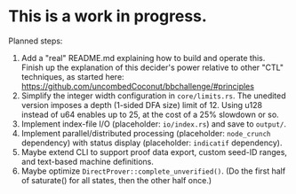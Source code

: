 # This is a work in progress.

Planned steps:

1. Add a "real" README.md explaining how to build and operate this. Finish up the explanation of this decider's power relative to other "CTL" techniques, as started here: https://github.com/uncombedCoconut/bbchallenge/#principles
2. Simplify the integer width configuration in `core/limits.rs`. The unedited version imposes a depth (1-sided DFA size) limit of 12. Using u128 instead of u64 enables up to 25, at the cost of a 25% slowdown or so.
3. Implement index-file I/O (placeholder: `io/index.rs`) and save to `output/`.
4. Implement parallel/distributed processing (placeholder: `node_crunch` dependency) with status display (placeholder: `indicatif` dependency).
5. Maybe extend CLI to support proof data export, custom seed-ID ranges, and text-based machine definitions.
6. Maybe optimize `DirectProver::complete_unverified()`. (Do the first half of saturate() for all states, then the other half once.)
